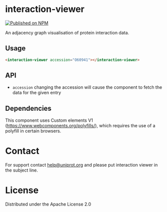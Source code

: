 # interaction-viewer

[![Published on NPM](https://img.shields.io/npm/v/interaction-viewer.svg)](https://www.npmjs.com/package/interaction-viewer)

An adjacency graph visualisation of protein interaction data.

## Usage

```html
<interaction-viewer accession="O60941"></interaction-viewer>
```

## API

- `accession` changing the accession will cause the component to fetch the data for the given entry

## Dependencies

This component uses Custom elements V1 (https://www.webcomponents.org/polyfills/), which requires the use of a polyfill in certain browsers.

# Contact

For support contact help@uniprot.org and please put interaction viewer in the subject line.

# License

Distributed under the Apache License 2.0
